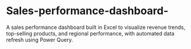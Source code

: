 # Sales-performance-dashboard-
A sales performance dashboard built in Excel to visualize revenue trends, top-selling products, and regional performance, with automated data refresh using Power Query.
